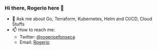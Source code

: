 ### Hi there, Rogerio here 👋

- 💬 Ask me about Go, Terraform, Kubernetes, Helm and CI/CD, Cloud Stuffs
- 📫 How to reach me: 
  - Twitter: [@rogerioefonseca](https://twitter.com/rogerioefonseca)
  - Email:   [Rogerio](mailto:rogerio@teccross.com.be?subject=[GitHub-Contact])
<!--
**rogerioefonseca/rogerioefonseca** is a ✨ _special_ ✨ repository because its `README.md` (this file) appears on your GitHub profile.

Here are some ideas to get you started:

- 🔭 I’m currently working on ...
- 🌱 I’m currently learning ...
- 👯 I’m looking to collaborate on ...
- 🤔 I’m looking for help with ...

- 😄 Pronouns: ...
- ⚡ Fun fact: ...
-->

